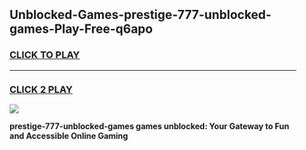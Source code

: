 
## Unblocked-Games-prestige-777-unblocked-games-Play-Free-q6apo
<h3>
<a href="https://premium76.site?title=prestige-777-unblocked-games&ref=20M">CLICK TO PLAY</a></h3>
<hr>

<h3>
<a href="https://premium76.site?title=prestige-777-unblocked-games&ref=20M">CLICK 2 PLAY</a>
  
</h3>

<a href="https://premium76.site?title=prestige-777-unblocked-games&ref=19M"><img src="https://clearcache.store/games.png"></a>


**prestige-777-unblocked-games games unblocked: Your Gateway to Fun and Accessible Online Gaming**
